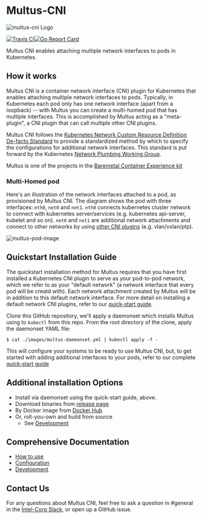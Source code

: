 # Multus-CNI

![multus-cni Logo](https://github.com/intel/multus-cni/blob/master/doc/images/Multus.png)

[![Travis CI](https://travis-ci.org/intel/multus-cni.svg?branch=master)](https://travis-ci.org/intel/multus-cni/builds)[![Go Report Card](https://goreportcard.com/badge/github.com/intel/multus-cni)](https://goreportcard.com/report/github.com/intel/multus-cni)

Multus CNI enables attaching multiple network interfaces to pods in Kubernetes.

## How it works

Multus CNI is a container network interface (CNI) plugin for Kubernetes that enables attaching multiple network interfaces to pods. Typically, in Kubernetes each pod only has one network interface (apart from a loopback) -- with Multus you can create a multi-homed pod that has multiple interfaces. This is accomplished by Multus acting as a "meta-plugin", a CNI plugin that can call multiple other CNI plugins.

Multus CNI follows the [Kubernetes Network Custom Resource Definition De-facto Standard](https://docs.google.com/document/d/1Ny03h6IDVy_e_vmElOqR7UdTPAG_RNydhVE1Kx54kFQ/edit) to provide a standardized method by which to specify the configurations for additional network interfaces. This standard is put forward by the Kubernetes [Network Plumbing Working Group](https://docs.google.com/document/d/1oE93V3SgOGWJ4O1zeD1UmpeToa0ZiiO6LqRAmZBPFWM/edit).

Multus is one of the projects in the [Baremetal Container Experience kit](https://networkbuilders.intel.com/network-technologies/container-experience-kits)

### Multi-Homed pod

Here's an illustration of the network interfaces attached to a pod, as provisioned by Multus CNI. The diagram shows the pod with three interfaces: `eth0`, `net0` and `net1`. `eth0` connects kubernetes cluster network to connect with kubernetes server/services (e.g. kubernetes api-server, kubelet and so on). `net0` and `net1` are additional network attachments and connect to other networks by using [other CNI plugins](https://kubernetes.io/docs/concepts/extend-kubernetes/compute-storage-net/network-plugins/) (e.g. vlan/vxlan/ptp).

![multus-pod-image](doc/images/multus-pod-image.svg)

## Quickstart Installation Guide

The quickstart installation method for Multus requires that you have first installed a Kubernetes CNI plugin to serve as your pod-to-pod network, which we refer to as your "default network" (a network interface that every pod will be creatd with). Each network attachment created by Multus will be in addition to this default network interface. For more detail on installing a default network CNI plugins, refer to our [quick-start guide](doc/quickstart.md).

Clone this GitHub repository, we'll apply a daemonset which installs Multus using to `kubectl` from this repo. From the root directory of the clone, apply the daemonset YAML file:

```
$ cat ./images/multus-daemonset.yml | kubectl apply -f -
```

This will configure your systems to be ready to use Multus CNI, but, to get started with adding additional interfaces to your pods, refer to our complete [quick-start guide](doc/quickstart.md)

## Additional installation Options

- Install via daemonset using the quick-start guide, above.
- Download binaries from [release page](https://github.com/intel/multus-cni/releases)
- By Docker image from [Docker Hub](https://hub.docker.com/r/nfvpe/multus/tags/)
- Or, roll-you-own and build from source
  - See [Development](doc/development.md)

## Comprehensive Documentation

- [How to use](doc/how-to-use.md)
- [Configuration](doc/configuration.md)
- [Development](doc/development.md)

## Contact Us

For any questions about Multus CNI, feel free to ask a question in #general in the [Intel-Corp Slack](https://intel-corp.herokuapp.com/), or open up a GitHub issue.

